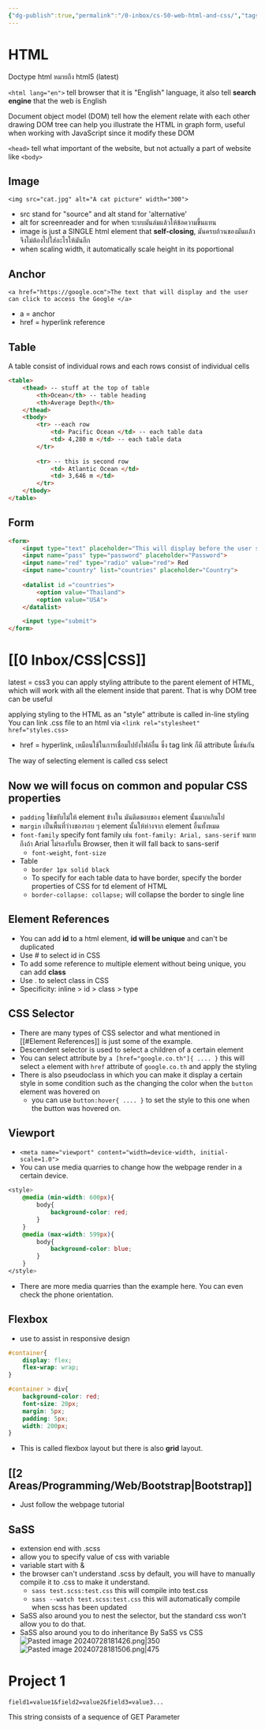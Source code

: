 ```yaml
---
{"dg-publish":true,"permalink":"/0-inbox/cs-50-web-html-and-css/","tags":["cs50web"],"created":"2024-05-03T23:10:10.039+07:00","updated":"2025-10-05T22:46:54.274+07:00"}
---
```


# HTML
Doctype html หมายถึง html5 (latest)

`<html lang="en">` tell browser that it is "English" language, it also tell **search engine** that the web is English

Document object model (DOM) tell how the element relate with each other
drawing DOM tree can help you illustrate the HTML in graph form, useful when working with JavaScript since it modify these DOM

`<head>` tell what important of the website, but not actually a part of website like `<body>`

## Image
`<img src="cat.jpg" alt="A cat picture" width="300">`
- src stand for "source" and alt stand for 'alternative'
- alt for screenreader and for when ระบบมันล่มแล้วให้ข้อความขึ้นแทน
- image is just a SINGLE html element that **self-closing**, มันครบถ้วนของมันแล้วจึงไม่ต้องไปใส่อะไรให้มันอีก
- when scaling width, it automatically scale height in its poportional

## Anchor
`<a href="https://google.ocm">The text that will display and the user can click to access the Google </a>`
- a = anchor
- href = hyperlink reference

## Table
A table consist of individual rows and each rows consist of individual cells
```html
<table>
	<thead> -- stuff at the top of table
		<th>Ocean</th> -- table heading
		<th>Average Depth</th>
	</thead>
	<tbody>
		<tr> --each row
			<td> Pacific Ocean </td> -- each table data
			<td> 4,280 m </td> -- each table data
		</tr>
		
		<tr> -- this is second row
			<td> Atlantic Ocean </td>
			<td> 3,646 m </td>
		</tr>
	</tbody>
</table>
```

## Form
``` html
<form>
	<input type="text" placeholder="This will display before the user select the field" name="to identy what data was submitted" required=true (actually no need to state true, it is default to true)> 
	<input name="pass" type="password" placeholder="Password"> 
	<input name="red" type="radio" value="red"> Red
	<input name="country" list="countries" placeholder="Country">
	
	<datalist id ="countries">
		<option value="Thailand">
		<option value="USA">
	</datalist>

	<input type="submit">
</form>
```


# [[0 Inbox/CSS\|CSS]]

latest = css3
you can apply styling attribute to the parent element of HTML, which will work with all the element inside that parent. That is why DOM tree can be useful

applying styling to the HTML as an "style" attribute is called in-line styling
You can link .css file to an html via `<link rel="stylesheet" href="styles.css>`
- href = hyperlink, เหมือนใช้ในการเชื่อมไปยังไฟล์อื่น ซึ่ง tag link ก็มี attribute นี้เช่นกัน

The way of selecting element is called css select

## Now we will focus on common and popular CSS properties

- `padding` ใช้ขยับไม่ให้ element ข้างใน มันติดขอบของ element นั้นมากเกินไป
- `margin` เป็นพื้นที่ว่างของรอบ ๆ element นั้นให้ห่างจาก element อื่นทั้งหมด
- `font-family` specify font family เช่น `font-family: Arial, sans-serif` หมายถึงถ้า Arial ไม่รองรับใน Browser, then it will fall back to sans-serif
	- `font-weight`, `font-size`
- Table
	- `border 1px solid black`
	- To specify for each table data to have border, specify the border properties of CSS for td element of HTML
	- `border-collapse: collapse;` will collapse the border to single line

## Element References
- You can add **id** to a html element, **id will be unique** and can't be duplicated
- Use # to select id in CSS
- To add some reference to multiple element without being unique, you can add **class**
- Use . to select class in CSS
- Specificity: inline > id > class > type

## CSS Selector
- There are many types of CSS selector and what mentioned in [[#Element References]] is just some of the example.
- Descendent selector is used to select a children of a certain element
- You can select attribute by `a [href="google.co.th"]{ .... }` this will select `a` element with `href` attribute of `google.co.th` and apply the styling
- There is also pseudoclass in which you can make it display a certain style in some condition such as the changing the color when the `button` element was hovered on
	- you can use `button:hover{ .... }` to set the style to this one when the button was hovered on.

## Viewport
- `<meta name="viewport" content="width=device-width, initial-scale=1.0">`
- You can use media quarries to change how the webpage render in a certain device.
```css
<style>
	@media (min-width: 600px){
		body{
			background-color: red;
		}
	}
	@media (max-width: 599px){
		body{
			background-color: blue;
		}
	}
</style>
```
- There are more media quarries than the example here. You can even check the phone orientation.

## Flexbox
- use to assist in responsive design
```css
#container{
	display: flex;
	flex-wrap: wrap;
}

#container > div{
	background-color: red;
	font-size: 20px;
	margin: 5px;
	padding: 5px;
	width: 200px;
}
```
- This is called flexbox layout but there is also **grid** layout.

## [[2 Areas/Programming/Web/Bootstrap\|Bootstrap]]
- Just follow the webpage tutorial

## SaSS
- extension end with .scss
- allow you to specify value of css with variable
- variable start with &
- the browser can't understand .scss by default, you will have to manually compile it to .css to make it understand.
	- `sass test.scss:test.css` this will compile into test.css
	- `sass --watch test.scss:test.css` this will automatically compile when scss has been updated
- SaSS also around you to nest the selector, but the standard css won't allow you to do that.
- SaSS also around you to do inheritance
By SaSS vs CSS
![Pasted image 20240728181426.png|350](/img/user/3%20Resources/Attachment/Pasted%20image%2020240728181426.png) ![Pasted image 20240728181506.png|475](/img/user/3%20Resources/Attachment/Pasted%20image%2020240728181506.png)


# Project 1

```
field1=value1&field2=value2&field3=value3...
```
This string consists of a sequence of GET Parameter